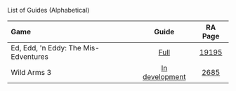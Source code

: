List of Guides (Alphabetical) 

|Game|Guide|RA Page|
|:--|:--:|:--:|
|Ed, Edd, 'n Eddy: The Mis-Edventures | [Full](https://github.com/RetroAchievements/guides/wiki/Ed,-Edd,-'n-Eddy:-The-Mis-Edventures)| [19195](https://retroachievements.org/game/19195)|
|Wild Arms 3 | [In development](https://github.com/RetroAchievements/guides/wiki/Wild-Arms-3-(PlayStation-2))| [2685](https://retroachievements.org/game/2685)|

